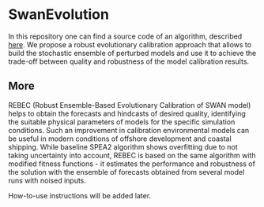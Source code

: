 # SwanEvolution
In this repository one can find a source code of an algorithm, described [here](https://arxiv.org/abs/1906.08587).
We propose a robust evolutionary calibration approach that allows to build the stochastic ensemble of perturbed models and use it to achieve the trade-off  between quality and robustness of the model calibration results.
## More
REBEC (Robust Ensemble-Based Evolutionary Calibration of SWAN model) helps to obtain the forecasts and hindcasts of desired quality, identifying the suitable physical parameters
of models for the specific simulation conditions. Such an improvement in calibration environmental models can be useful in modern conditions of offshore development and coastal shipping. 
While baseline SPEA2 algorithm shows overfitting due to not taking uncertainty into account, REBEC is based on the  same algorithm with modified fitness functions - it estimates the performance and robustness of the solution with the ensemble of forecasts obtained from several model runs with noised inputs.

How-to-use instructions will be added later.
